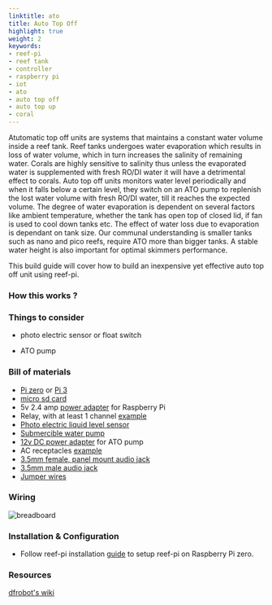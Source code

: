 ```yaml
---
linktitle: ato
title: Auto Top Off
highlight: true
weight: 2
keywords:
- reef-pi
- reef tank
- controller
- raspberry pi
- iot
- ato
- auto top off
- auto top up
- coral
---
```


Atutomatic top off units are systems that maintains a constant water volume inside a reef tank. Reef tanks undergoes water evaporation which results in loss of water volume, which in turn increases the salinity of remaining water. Corals are highly sensitive to salinity thus unless the evaporated water is supplemented with fresh RO/DI water it will have a detrimental effect to corals. Auto top off units monitors water level periodically and when it falls below a certain level, they switch on an ATO pump to replenish the lost water volume with fresh RO/DI water, till it reaches the expected volume. The degree of water evaporation is dependent on several factors like ambient temperature,  whether the tank has open top of closed lid, if fan is used to cool down tanks etc. The effect of water loss due to evaporation is dependant on tank size. Our communal understanding is smaller tanks such as nano and pico reefs,  require ATO more than bigger tanks. A stable water height is also important for optimal skimmers performance.

This build guide will cover how to build an inexpensive yet effective auto top off unit using reef-pi.

### How this works ?

### Things to consider

- photo electric sensor or float switch

- ATO pump


### Bill of materials

- [Pi zero](https://www.adafruit.com/product/3400) or [Pi 3](https://www.adafruit.com/product/3055)
- [micro sd card](https://www.adafruit.com/product/2693)
- 5v 2.4 amp [power adapter](https://www.adafruit.com/product/1995) for Raspberry Pi
- Relay, with at least 1 channel [example](https://www.amazon.com/dp/B00E0NTPP4)
- [Photo electric liquid level sensor](https://www.amazon.com/dp/B074T9WHGF/)
- [Submercible water pump](https://www.amazon.com/dp/B073VSZH2P/)
- [12v DC power adapter](https://www.amazon.com/dp/B01ICSD93Q/) for ATO pump
- AC receptacles [example](https://www.amazon.com/gp/product/B002DQT5UK/)
- [3.5mm female, panel mount audio jack](https://www.amazon.com/dp/B013AP77T8)
- [3.5mm male audio jack](https://www.amazon.com/dp/B00MFRZ2SG/)
- [Jumper wires](https://www.amazon.com/dp/B00DJY4RS0)

### Wiring

![breadboard](/img/ato/breadboard.png)

### Installation & Configuration

- Follow reef-pi installation [guide](../../general-guides/install) to setup reef-pi on Raspberry Pi zero.


### Resources

[dfrobot's wiki](https://www.dfrobot.com/wiki/index.php/Liquid_Level_Sensor-FS-IR02_SKU:_SEN0205)
